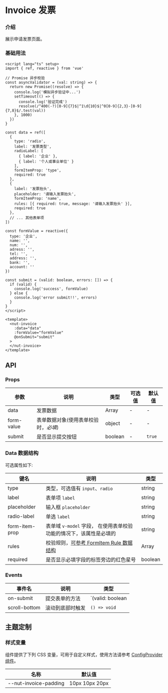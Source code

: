 # Invoice 发票

### 介绍

展示申请发票页面。

### 基础用法

```vue
<script lang="ts" setup>
import { ref, reactive } from 'vue'

// Promise 异步校验
const asyncValidator = (val: string) => {
  return new Promise((resolve) => {
    console.log('模拟异步验证中...')
    setTimeout(() => {
      console.log('验证完成')
      resolve(/^400(-?)[0-9]{7}$|^1\d{10}$|^0[0-9]{2,3}-[0-9]{7,8}$/.test(val))
    }, 1000)
  })
}

const data = ref([
  {
    type: 'radio',
    label: '发票类型',
    radioLabel: [
      { label: '企业' },
      { label: '个人或事业单位' }
    ],
    formItemProp: 'type',
    required: true
  },
  {
    label: '发票抬头',
    placeholder: '请输入发票抬头',
    formItemProp: 'name',
    rules: [{ required: true, message: '请输入发票抬头' }],
    required: true
  },
  // ... 其他表单项
])

const formValue = reactive({
  type: '企业',
  name: '',
  num: '',
  adress: '',
  tel: '',
  address: '',
  bank: '',
  account: ''
})

const submit = (valid: boolean, errors: []) => {
  if (valid) {
    console.log('success', formValue)
  } else {
    console.log('error submit!!', errors)
  }
}
</script>

<template>
  <nut-invoice
    :data="data"
    :formValue="formValue"
    @onSubmit="submit"
  >
  </nut-invoice>
</template>

```

## API

### Props

| 参数       | 说明                                | 类型    | 可选值 | 默认值 |
|------------|-----------------------------------|---------|--------|--------|
| data       | 发票数据                            | Array   | -      | -      |
| form-value | 表单数据对象(使用表单校验时，_必填_) | object  | -      | -      |
| submit     | 是否显示提交按钮                    | boolean | -      | `true` |

### Data 数据结构

可选属性如下:

| 键名           | 说明                                                              | 类型    |
|----------------|-----------------------------------------------------------------|---------|
| type           | 类型，可选值有 `input`、`radio`                                     | string  |
| label          | 表单项 `label`                                                    | string  |
| placeholder    | 输入框 `placeholder`                                              | string  |
| radio-label    | 单选 `label`                                                      | string  |
| form-item-prop | 表单域 `v-model` 字段， 在使用表单校验功能的情况下，该属性是必填的  | string  |
| rules          | 校验规则，[可参考 FormItem Rule 数据结构](/components/dentry/form) | Array   |
| required       | 是否显示必填字段的标签旁边的红色星号                              | boolean |

### Events

| 事件名 | 说明 | 类型 |
|------|------|------|
| on-submit | 提交表单的方法 | `(valid: boolean | object, errors: (boolean | ErrorMessage)[]) => void` |
| scroll-bottom | 滚动到底部时触发 | `() => void` |

## 主题定制

### 样式变量

组件提供了下列 CSS 变量，可用于自定义样式，使用方法请参考 [ConfigProvider 组件](/components/basic/configprovider)。

| 名称 | 默认值 |
|------|------|
| --nut-invoice-padding | 10px 10px 20px |
